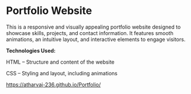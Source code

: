 # Portfolio Website

This is a responsive and visually appealing portfolio website designed to showcase skills, projects, and contact information. It features smooth animations, an intuitive layout, and interactive elements to engage visitors.

**Technologies Used:**

HTML – Structure and content of the website

CSS – Styling and layout, including animations

https://atharvaj-236.github.io/Portfolio/
